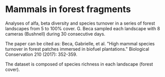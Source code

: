 # Mammals in forest fragments
Analyses of alfa, beta diversity and species turnover in a series of forest landscapes from 5 to 100% cover. G. Beca sampled each landscape with 8 cameras (Bushnell) during 30 consecutive days.

The paper can be cited as:
Beca, Gabrielle, et al. "High mammal species turnover in forest patches immersed in biofuel plantations." Biological Conservation 210 (2017): 352-359.

The dataset is composed of species richness in each landscape (forest cover).
